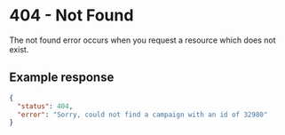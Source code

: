 # 404 - Not Found

The not found error occurs when you request a resource which does not exist.

## Example response

```json
{
  "status": 404,
  "error": "Sorry, could not find a campaign with an id of 32980"
}
```

